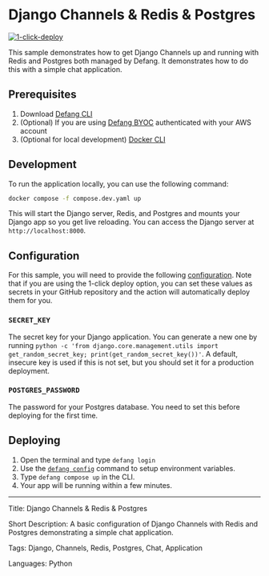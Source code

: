 # Django Channels & Redis & Postgres

[![1-click-deploy](https://defang.io/deploy-with-defang.png)](https://portal.defang.dev/redirect?url=https%3A%2F%2Fgithub.com%2Fnew%3Ftemplate_name%3Dsample-django-channels-redis-template%26template_owner%3DDefangSamples)

This sample demonstrates how to get Django Channels up and running with Redis and Postgres both managed by Defang. It demonstrates how to do this with a simple chat application.

## Prerequisites

1. Download [Defang CLI](https://github.com/DefangLabs/defang)
2. (Optional) If you are using [Defang BYOC](https://docs.aws.amazon.com/cli/latest/userguide/cli-chap-configure.html) authenticated with your AWS account
3. (Optional for local development) [Docker CLI](https://docs.docker.com/engine/install/)

## Development

To run the application locally, you can use the following command:

```bash
docker compose -f compose.dev.yaml up
```

This will start the Django server, Redis, and Postgres and mounts your Django app so you get live reloading. You can access the Django server at `http://localhost:8000`.

## Configuration
For this sample, you will need to provide the following [configuration](https://docs.defang.io/docs/concepts/configuration). Note that if you are using the 1-click deploy option, you can set these values as secrets in your GitHub repository and the action will automatically deploy them for you.

### `SECRET_KEY`
The secret key for your Django application. You can generate a new one by running `python -c 'from django.core.management.utils import get_random_secret_key; print(get_random_secret_key())'`. A default, insecure key is used if this is not set, but you should set it for a production deployment.

### `POSTGRES_PASSWORD`
The password for your Postgres database. You need to set this before deploying for the first time.

## Deploying

1. Open the terminal and type `defang login`
2. Use the [`defang config`](https://docs.defang.io/docs/concepts/compose#configuration) command to setup environment variables.
3. Type `defang compose up` in the CLI.
4. Your app will be running within a few minutes.

---

Title: Django Channels & Redis & Postgres

Short Description: A basic configuration of Django Channels with Redis and Postgres demonstrating a simple chat application.

Tags: Django, Channels, Redis, Postgres, Chat, Application

Languages: Python
